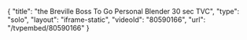 {
    "title": "the Breville  Boss To Go Personal Blender 30 sec TVC",
    "type": "solo",
    "layout": "iframe-static",
    "videoId": "80590166",
    "url": "\/tvpembed\/80590166"
}